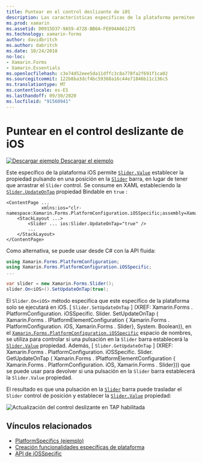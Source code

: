 ```yaml
---
title: Puntear en el control deslizante de iOS
description: Las características específicas de la plataforma permiten consumir funcionalidad que solo está disponible en una plataforma específica, sin necesidad de implementar representadores o efectos personalizados. En este artículo se explica cómo consumir el específico de la plataforma iOS que permite establecer la propiedad Slider. Value al puntear en la barra deslizante.
ms.prod: xamarin
ms.assetid: D0915D37-9A59-4728-BB6A-FE094A661275
ms.technology: xamarin-forms
author: davidbritch
ms.author: dabritch
ms.date: 10/24/2018
no-loc:
- Xamarin.Forms
- Xamarin.Essentials
ms.openlocfilehash: c3e74d52eee5da11dffc3c8a778fa2f691f1ca02
ms.sourcegitcommit: 122b8ba3dcf4bc59368a16c44e71846b11c136c5
ms.translationtype: MT
ms.contentlocale: es-ES
ms.lasthandoff: 09/30/2020
ms.locfileid: "91560941"
---
```

# <a name="slider-thumb-tap-on-ios"></a>Puntear en el control deslizante de iOS

[![Descargar ejemplo](~/media/shared/download.png) Descargar el ejemplo](https://docs.microsoft.com/samples/xamarin/xamarin-forms-samples/userinterface-platformspecifics)

Este específico de la plataforma iOS permite [`Slider.Value`](xref:Xamarin.Forms.Slider.Value) establecer la propiedad pulsando en una posición en la [`Slider`](xref:Xamarin.Forms.Slider) barra, en lugar de tener que arrastrar el `Slider` control. Se consume en XAML estableciendo la [`Slider.UpdateOnTap`](xref:Xamarin.Forms.PlatformConfiguration.iOSSpecific.Slider.UpdateOnTapProperty) propiedad Bindable en `true` :

```xaml
<ContentPage ...
             xmlns:ios="clr-namespace:Xamarin.Forms.PlatformConfiguration.iOSSpecific;assembly=Xamarin.Forms.Core">
    <StackLayout ...>
        <Slider ... ios:Slider.UpdateOnTap="true" />
        ...
    </StackLayout>
</ContentPage>
```

Como alternativa, se puede usar desde C# con la API fluida:

```csharp
using Xamarin.Forms.PlatformConfiguration;
using Xamarin.Forms.PlatformConfiguration.iOSSpecific;
...

var slider = new Xamarin.Forms.Slider();
slider.On<iOS>().SetUpdateOnTap(true);
```

El `Slider.On<iOS>` método especifica que este específico de la plataforma solo se ejecutará en iOS. [ `Slider.SetUpdateOnTap` ] (XREF: Xamarin.Forms . PlatformConfiguration. iOSSpecific. Slider. SetUpdateOnTap ( Xamarin.Forms . IPlatformElementConfiguration { Xamarin.Forms . PlatformConfiguration. iOS, Xamarin.Forms . Slider}, System. Boolean)), en el [`Xamarin.Forms.PlatformConfiguration.iOSSpecific`](xref:Xamarin.Forms.PlatformConfiguration.iOSSpecific) espacio de nombres, se utiliza para controlar si una pulsación en la `Slider` barra establecerá la [`Slider.Value`](xref:Xamarin.Forms.Slider.Value) propiedad. Además, [ `Slider.GetUpdateOnTap` ] (XREF: Xamarin.Forms . PlatformConfiguration. iOSSpecific. Slider. GetUpdateOnTap ( Xamarin.Forms . IPlatformElementConfiguration { Xamarin.Forms . PlatformConfiguration. iOS, Xamarin.Forms . Slider})) que se puede usar para devolver si una pulsación en la `Slider` barra establecerá la `Slider.Value` propiedad.

El resultado es que una pulsación en la [`Slider`](xref:Xamarin.Forms.Slider) barra puede trasladar el `Slider` control de posición y establecer la [`Slider.Value`](xref:Xamarin.Forms.Slider.Value) propiedad:

![Actualización del control deslizante en TAP habilitada](slider-thumb-images/slider-updateontap.png)

## <a name="related-links"></a>Vínculos relacionados

- [PlatformSpecifics (ejemplo)](/samples/xamarin/xamarin-forms-samples/userinterface-platformspecifics)
- [Creación funcionalidades específicas de plataforma](~/xamarin-forms/platform/platform-specifics/index.md#creating-platform-specifics)
- [API de iOSSpecific](xref:Xamarin.Forms.PlatformConfiguration.iOSSpecific)